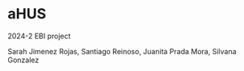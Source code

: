 # aHUS
2024-2 EBI project 

Sarah Jimenez Rojas, Santiago Reinoso, Juanita Prada Mora, Silvana Gonzalez
